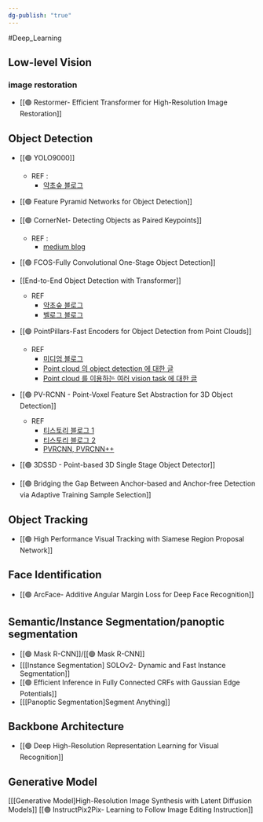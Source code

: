 ```yaml
---
dg-publish: "true"
---
```

#Deep_Learning 
## Low-level Vision
### image restoration
* [[🟢 Restormer- Efficient Transformer for High-Resolution Image Restoration]]

## Object Detection
* [[🟢 YOLO9000]]
	* REF : 
		* [약초숲 블로그](https://herbwood.tistory.com/17)

* [[🟢 Feature Pyramid Networks for Object Detection]]

* [[🟢 CornerNet- Detecting Objects as Paired Keypoints]]
	* REF : 
		* [medium blog](https://medium.com/@parkie0517/centernet-%EB%85%BC%EB%AC%B8-%EB%A6%AC%EB%B7%B0-center-region-exploration-center-pooling-%EA%B7%B8%EB%A6%AC%EA%B3%A0-cascade-corner-pooling%EC%97%90-%EA%B4%80%ED%95%B4%EC%84%9C-9a1c9672a149)

* [[🟢 FCOS-Fully Convolutional One-Stage Object Detection]]

* [[End-to-End Object Detection with Transformer]]
	* REF
		* [약초숲 블로그](https://herbwood.tistory.com/26)
		* [벨로그 블로그](https://velog.io/@kbm970709/%EB%85%BC%EB%AC%B8-%EB%A6%AC%EB%B7%B0-End-to-end-object-detection-with-transformers)

* [[🟢 PointPillars-Fast Encoders for Object Detection from Point Clouds]]
	* REF
		* [미디엄 블로그](https://medium.com/@parkie0517/pointpillars-fast-encoders-for-object-detection-from-point-clouds-%EB%85%BC%EB%AC%B8-%EB%A6%AC%EB%B7%B0-def97c06b5e6)
		* [Point cloud 의 object detection 에 대한 글](https://daeun-computer-uneasy.tistory.com/62)
		* [Point cloud 를 이용하는 여러 vision task 에 대한 글](https://blog.testworks.co.kr/3d-ai-data-point-cloud/)

* [[🟢 PV-RCNN - Point-Voxel Feature Set Abstraction for 3D Object Detection]]
	* REF
		* [티스토리 블로그 1](https://donologue.tistory.com/389)
		* [티스토리 블로그 2](https://hblog.tistory.com/7)
		* [PVRCNN, PVRCNN++](https://jaehoon-daddy.tistory.com/57)

* [[🟢 3DSSD - Point-based 3D Single Stage Object Detector]]
* [[🟢 Bridging the Gap Between Anchor-based and Anchor-free Detection via Adaptive Training Sample Selection]]

## Object Tracking
* [[🟢 High Performance Visual Tracking with Siamese Region Proposal Network]]

## Face Identification
* [[🟢 ArcFace- Additive Angular Margin Loss for Deep Face Recognition]]

## Semantic/Instance Segmentation/panoptic segmentation
* [[🟢 Mask R-CNN]]/[[🟢 Mask R-CNN]]
* [[[Instance Segmentation] SOLOv2- Dynamic and Fast Instance Segmentation]]
* [[🟢 Efficient Inference in Fully Connected CRFs with Gaussian Edge Potentials]]
* [[[Panoptic Segmentation]Segment Anything]]

## Backbone Architecture
* [[🟢 Deep High-Resolution Representation Learning for Visual Recognition]]

## Generative Model
[[[Generative Model]High-Resolution Image Synthesis with Latent Diffusion Models]]
[[🟢 InstructPix2Pix- Learning to Follow Image Editing Instruction]]
